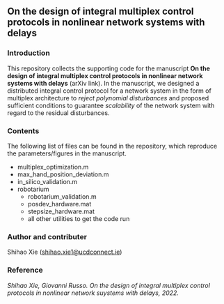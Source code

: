 ## On the design of integral multiplex control protocols in nonlinear network systems with delays
### Introduction
This repository collects the supporting code for the manuscript **On the design of integral multiplex control protocols in nonlinear network systems with delays** (arXiv link). In the manuscript, we designed a distributed integral control protocol for a network system in the form of multiplex architecture to *reject polynomial disturbances* and proposed sufficient conditions to guarantee *scalability* of the network system with regard to the residual disturbances.

### Contents
The following list of files can be found in the repository, which reproduce the parameters/figures in the manuscript.
- multiplex_optimization.m
- max_hand_position_deviation.m
- in_silico_validation.m
- robotarium
  - robotarium_validation.m
  - posdev_hardware.mat
  - stepsize_hardware.mat
  - all other utilities to get the code run

### Author and contributer
Shihao Xie (shihao.xie1@ucdconnect.ie)

### Reference
*Shihao Xie, Giovanni Russo. On the design of integral multiplex control protocols in nonlinear network suystems with delays, 2022.*
